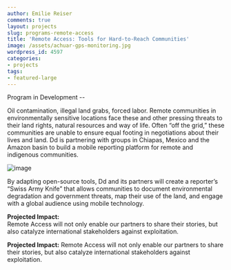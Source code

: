 ```yaml
---
author: Emilie Reiser
comments: true
layout: projects
slug: programs-remote-access
title: 'Remote Access: Tools for Hard-to-Reach Communities'
image: /assets/achuar-gps-monitoring.jpg
wordpress_id: 4597
categories:
- projects
tags:
- featured-large
---
```

Program in Development --

Oil contamination, illegal land grabs, forced labor. Remote communities in environmentally sensitive locations face these and other pressing threats to their land rights, natural resources and way of life. Often “off the grid,” these communities are unable to ensure equal footing in negotiations about their lives and land. Dd is partnering with groups in Chiapas, Mexico and the Amazon basin to build a mobile reporting platform for remote and indigenous communities.


![image](http://farm9.staticflickr.com/8034/8020640177_c8bf5a55ef_o.jpg)

By adapting open-source tools, Dd and its partners will create a reporter’s “Swiss Army Knife” that allows communities to document environmental degradation and government threats, map their use of the land, and engage with a global audience using mobile technology.

**Projected Impact:**  
Remote Access will not only enable our partners to share their stories, but also catalyze international stakeholders against exploitation. 


**Projected Impact:**
Remote Access will not only enable our partners to share their stories, but also catalyze international stakeholders against exploitation.
